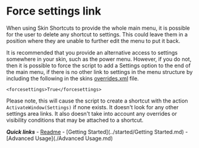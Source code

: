 # Force settings link

When using Skin Shortcuts to provide the whole main menu, it is possible for the user to delete any shortcut to settings. This could leave them in a position where they are unable to further edit the menu to put it back.

It is recommended that you provide an alternative access to settings somewhere in your skin, such as the power menu. However, if you do not, then it is possible to force the script to add a Settings option to the end of the main menu, if there is no other link to settings in the menu structure by including the following in  the skins [overrides.xml](./overrides.md) file.

`<forcesettings>True</forcesettings>`

Please note, this will cause the script to create a shortcut with the action `ActivateWindow(Settings)` if none exists. It doesn't look for any other settings area links. It also doesn't take into account any overrides or visibility conditions that may be attached to a shortcut.

***Quick links*** - [Readme](../../../README.md) - [Getting Started](../started/Getting Started.md) - [Advanced Usage](./Advanced Usage.md)
